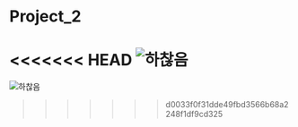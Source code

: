 # Project_2
<<<<<<< HEAD
![하찮음](https://github.com/user-attachments/assets/a73cbe65-bf2e-4a20-b67a-3bfd2b2bbc58)
=======
![하찮음](https://github.com/user-attachments/assets/a73cbe65-bf2e-4a20-b67a-3bfd2b2bbc58)
>>>>>>> d0033f0f31dde49fbd3566b68a2248f1df9cd325
